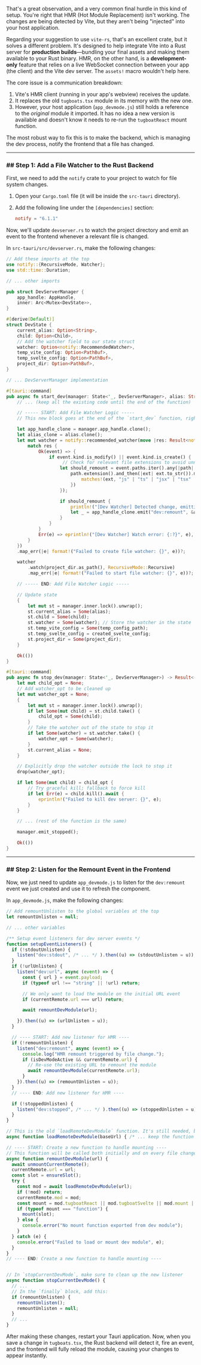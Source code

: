 That's a great observation, and a very common final hurdle in this kind of setup. You're right that HMR (Hot Module Replacement) isn't working. The changes are being detected by Vite, but they aren't being "injected" into your host application.

Regarding your suggestion to use `vite-rs`, that's an excellent crate, but it solves a different problem. It's designed to help integrate Vite into a Rust server for **production builds**—bundling your final assets and making them available to your Rust binary. HMR, on the other hand, is a **development-only** feature that relies on a live WebSocket connection between your app (the client) and the Vite dev server. The `assets!` macro wouldn't help here.

The core issue is a communication breakdown:

1.  Vite's HMR client (running in your app's webview) receives the update.
2.  It replaces the old `tugboats.tsx` module in its memory with the new one.
3.  However, your host application (`app_devmode.js`) still holds a reference to the *original* module it imported. It has no idea a new version is available and doesn't know it needs to re-run the `tugboatReact` mount function.

The most robust way to fix this is to make the backend, which is managing the dev process, notify the frontend that a file has changed.

-----

### \#\# Step 1: Add a File Watcher to the Rust Backend

First, we need to add the `notify` crate to your project to watch for file system changes.

1.  Open your `Cargo.toml` file (it will be inside the `src-tauri` directory).

2.  Add the following line under the `[dependencies]` section:

    ```toml
    notify = "6.1.1"
    ```

Now, we'll update `devserver.rs` to watch the project directory and emit an event to the frontend whenever a relevant file is changed.

In `src-tauri/src/devserver.rs`, make the following changes:

```rust
// Add these imports at the top
use notify::{RecursiveMode, Watcher};
use std::time::Duration;

// ... other imports

pub struct DevServerManager {
    app_handle: AppHandle,
    inner: Arc<Mutex<DevState>>,
}

#[derive(Default)]
struct DevState {
    current_alias: Option<String>,
    child: Option<Child>,
    // Add the watcher field to our state struct
    watcher: Option<notify::RecommendedWatcher>,
    temp_vite_config: Option<PathBuf>,
    temp_svelte_config: Option<PathBuf>,
    project_dir: Option<PathBuf>,
}

// ... DevServerManager implementation

#[tauri::command]
pub async fn start_dev(manager: State<'_, DevServerManager>, alias: String) -> Result<(), String> {
    // ... (keep all the existing code until the end of the function)

    // ----- START: Add File Watcher Logic -----
    // This new block goes at the end of the `start_dev` function, right before `Ok(())`

    let app_handle_clone = manager.app_handle.clone();
    let alias_clone = alias.clone();
    let mut watcher = notify::recommended_watcher(move |res: Result<notify::Event, notify::Error>| {
        match res {
            Ok(event) => {
                if event.kind.is_modify() || event.kind.is_create() {
                     // Check for relevant file extensions to avoid unnecessary reloads
                    let should_remount = event.paths.iter().any(|path| {
                        path.extension().and_then(|ext| ext.to_str()).map_or(false, |ext| {
                            matches!(ext, "js" | "ts" | "jsx" | "tsx" | "svelte" | "css")
                        })
                    });

                    if should_remount {
                        println!("[Dev Watcher] Detected change, emitting remount event for '{}'", &alias_clone);
                        let _ = app_handle_clone.emit("dev:remount", &alias_clone);
                    }
                }
            }
            Err(e) => eprintln!("[Dev Watcher] Watch error: {:?}", e),
        }
    })
    .map_err(|e| format!("Failed to create file watcher: {}", e))?;

    watcher
        .watch(project_dir.as_path(), RecursiveMode::Recursive)
        .map_err(|e| format!("Failed to start file watcher: {}", e))?;

    // ----- END: Add File Watcher Logic -----

    // Update state
    {
        let mut st = manager.inner.lock().unwrap();
        st.current_alias = Some(alias);
        st.child = Some(child);
        st.watcher = Some(watcher); // Store the watcher in the state
        st.temp_vite_config = Some(temp_config_path);
        st.temp_svelte_config = created_svelte_config;
        st.project_dir = Some(project_dir);
    }

    Ok(())
}

#[tauri::command]
pub async fn stop_dev(manager: State<'_, DevServerManager>) -> Result<(), String> {
    let mut child_opt = None;
    // Add watcher_opt to be cleaned up
    let mut watcher_opt = None;
    {
        let mut st = manager.inner.lock().unwrap();
        if let Some(mut child) = st.child.take() {
            child_opt = Some(child);
        }
        // Take the watcher out of the state to stop it
        if let Some(watcher) = st.watcher.take() {
            watcher_opt = Some(watcher);
        }
        st.current_alias = None;
    }

    // Explicitly drop the watcher outside the lock to stop it
    drop(watcher_opt);

    if let Some(mut child) = child_opt {
        // Try graceful kill; fallback to force kill
        if let Err(e) = child.kill().await {
            eprintln!("Failed to kill dev server: {}", e);
        }
    }

    // ... (rest of the function is the same)

    manager.emit_stopped();

    Ok(())
}
```

-----

### \#\# Step 2: Listen for the Remount Event in the Frontend

Now, we just need to update `app_devmode.js` to listen for the `dev:remount` event we just created and use it to refresh the component.

In `app_devmode.js`, make the following changes:

```javascript
// Add remountUnlisten to the global variables at the top
let remountUnlisten = null;

// ... other variables

/** Setup event listeners for dev server events */
function setupEventListeners() {
  if (!stdoutUnlisten) {
    listen("dev:stdout", /* ... */ ).then((u) => (stdoutUnlisten = u));
  }
  if (!urlUnlisten) {
    listen("dev:url", async (event) => {
      const { url } = event.payload;
      if (typeof url !== "string" || !url) return;

      // We only want to load the module on the initial URL event
      if (currentRemote.url === url) return;

      await remountDevModule(url);

    }).then((u) => (urlUnlisten = u));
  }

  // ---- START: Add new listener for HMR ----
  if (!remountUnlisten) {
    listen("dev:remount", async (event) => {
      console.log("HMR remount triggered by file change.");
      if (isDevModeActive && currentRemote.url) {
        // Re-use the existing URL to remount the module
        await remountDevModule(currentRemote.url);
      }
    }).then((u) => (remountUnlisten = u));
  }
  // ---- END: Add new listener for HMR ----

  if (!stoppedUnlisten) {
    listen("dev:stopped", /* ... */ ).then((u) => (stoppedUnlisten = u));
  }
}

// This is the old `loadRemoteDevModule` function. It's still needed, but keep the version with retries.
async function loadRemoteDevModule(baseUrl) { /* ... keep the function with retries from the previous step ... */ }

// ---- START: Create a new function to handle mounting ----
// This function will be called both initially and on every file change.
async function remountDevModule(url) {
  await unmountCurrentRemote();
  currentRemote.url = url;
  const slot = ensureSlot();
  try {
    const mod = await loadRemoteDevModule(url);
    if (!mod) return;
    currentRemote.mod = mod;
    const mount = mod.tugboatReact || mod.tugboatSvelte || mod.mount || mod.default;
    if (typeof mount === "function") {
      mount(slot);
    } else {
      console.error("No mount function exported from dev module");
    }
  } catch (e) {
    console.error("Failed to load or mount dev module", e);
  }
}
// ---- END: Create a new function to handle mounting ----


// In `stopCurrentDevMode`, make sure to clean up the new listener
async function stopCurrentDevMode() {
  // ...
  // In the `finally` block, add this:
  if (remountUnlisten) {
    remountUnlisten();
    remountUnlisten = null;
  }
  // ...
}
```

After making these changes, restart your Tauri application. Now, when you save a change in `tugboats.tsx`, the Rust backend will detect it, fire an event, and the frontend will fully reload the module, causing your changes to appear instantly.
